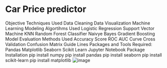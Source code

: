 # Car Price predictor 
Objective
Techniques Used
Data Cleaning
Data Visualization
Machine Learning Modeling
Algortihms Used
Logistic Regression
Support Vector Machine
KNN
Random Forest Classifier
Naivye Bayes
Gradient Boosting
Model Evaluation Methods Used
Accuracy Score
ROC AUC Curve
Cross Validation
Confusion Matrix
Guide Lines
Packages and Tools Required:
Pandas 
Matplotlib
Seaborn
Scikit Learn
Jupyter Notebook
Package Installation
pip install numpy
pip install pandas
pip install seaborn
pip install scikit-learn
pip install matplotlib
![image](https://user-images.githubusercontent.com/79282753/123615495-fc669100-d822-11eb-9b74-122a41651dc8.png)






